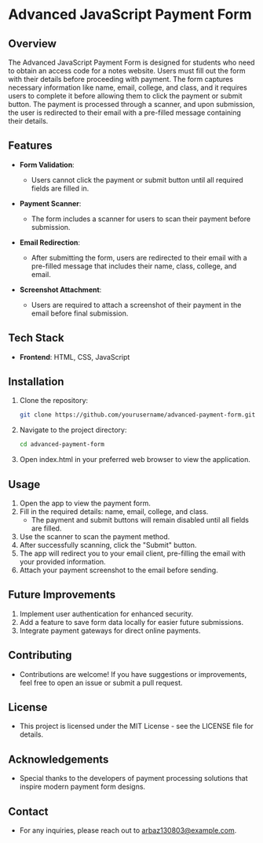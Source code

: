 # Advanced JavaScript Payment Form

## Overview
The Advanced JavaScript Payment Form is designed for students who need to obtain an access code for a notes website. Users must fill out the form with their details before proceeding with payment. The form captures necessary information like name, email, college, and class, and it requires users to complete it before allowing them to click the payment or submit button. The payment is processed through a scanner, and upon submission, the user is redirected to their email with a pre-filled message containing their details.

## Features
- **Form Validation**: 
  - Users cannot click the payment or submit button until all required fields are filled in.

- **Payment Scanner**: 
  - The form includes a scanner for users to scan their payment before submission.

- **Email Redirection**: 
  - After submitting the form, users are redirected to their email with a pre-filled message that includes their name, class, college, and email.

- **Screenshot Attachment**: 
  - Users are required to attach a screenshot of their payment in the email before final submission.

## Tech Stack
- **Frontend**: HTML, CSS, JavaScript

## Installation
1. Clone the repository:
   ```bash
   git clone https://github.com/yourusername/advanced-payment-form.git
2. Navigate to the project directory:
   ```bash
   cd advanced-payment-form
3. Open index.html in your preferred web browser to view the application.

## Usage
1. Open the app to view the payment form.
2. Fill in the required details: name, email, college, and class.
   - The payment and submit buttons will remain disabled until all fields are filled.
3. Use the scanner to scan the payment method.
4. After successfully scanning, click the "Submit" button.
5. The app will redirect you to your email client, pre-filling the email with your provided information.
6. Attach your payment screenshot to the email before sending.

## Future Improvements
1. Implement user authentication for enhanced security.
2. Add a feature to save form data locally for easier future submissions.
3. Integrate payment gateways for direct online payments.

## Contributing
- Contributions are welcome! If you have suggestions or improvements, feel free to open an issue or submit a pull request.

## License
- This project is licensed under the MIT License - see the LICENSE file for details.

## Acknowledgements
- Special thanks to the developers of payment processing solutions that inspire modern payment form designs.

## Contact
- For any inquiries, please reach out to arbaz130803@example.com.
